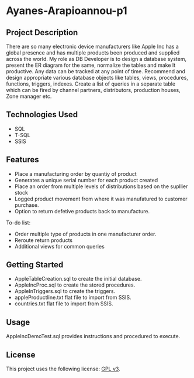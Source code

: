 # Ayanes-Arapioannou-p1

## Project Description

There are so many electronic device manufacturers like Apple Inc has a global presence and has multiple products been produced and supplied across the world. My role as DB Developer is to design a database system, present the ER diagram for the same, normalize the tables and make It productive. Any data can be tracked at any point of time. Recommend and design appropriate various database objects like tables, views, procedures, functions, triggers, indexes. Create a list of queries in a separate table which can be fired by channel partners, distributors, production houses, Zone manager etc.

## Technologies Used

* SQL
* T-SQL
* SSIS

## Features

* Place a manufacturing order by quantiy of product
* Generates a unique serial number for each product created
* Place an order from multiple levels of distributions based on the supllier stock
* Logged product movement from where it was manufatured to customer purchase.
* Option to return defetive products back to manufacture.

To-do list:
* Order multiple type of products in one manufacturer order.
* Reroute return products
* Additional views for common queries

## Getting Started
   
* AppleTableCreation.sql to create the initial database.
* AppleIncProc.sql to create the stored procedures.
* AppleInTriggers.sql to create the triggers.
* appleProductline.txt flat file to import from SSIS.
* countries.txt flat file to import from SSIS.

## Usage

AppleIncDemoTest.sql provides instructions and procedured to execute.

## License

This project uses the following license: [GPL v3](https://opensource.org/licenses/GPL-3.0).
